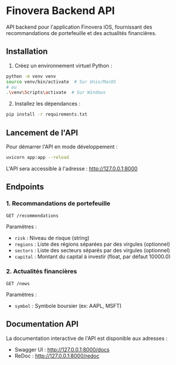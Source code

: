 # Finovera Backend API

API backend pour l'application Finovera iOS, fournissant des recommandations de portefeuille et des actualités financières.

## Installation

1. Créez un environnement virtuel Python :
```bash
python -m venv venv
source venv/bin/activate  # Sur Unix/MacOS
# ou
.\venv\Scripts\activate  # Sur Windows
```

2. Installez les dépendances :
```bash
pip install -r requirements.txt
```

## Lancement de l'API

Pour démarrer l'API en mode développement :
```bash
uvicorn app:app --reload
```

L'API sera accessible à l'adresse : http://127.0.0.1:8000

## Endpoints

### 1. Recommandations de portefeuille
```
GET /recommendations
```

Paramètres :
- `risk` : Niveau de risque (string)
- `regions` : Liste des régions séparées par des virgules (optionnel)
- `sectors` : Liste des secteurs séparés par des virgules (optionnel)
- `capital` : Montant du capital à investir (float, par défaut 10000.0)

### 2. Actualités financières
```
GET /news
```

Paramètres :
- `symbol` : Symbole boursier (ex: AAPL, MSFT)

## Documentation API

La documentation interactive de l'API est disponible aux adresses :
- Swagger UI : http://127.0.0.1:8000/docs
- ReDoc : http://127.0.0.1:8000/redoc 